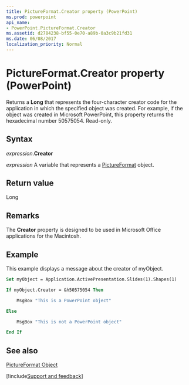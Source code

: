 ```yaml
---
title: PictureFormat.Creator property (PowerPoint)
ms.prod: powerpoint
api_name:
- PowerPoint.PictureFormat.Creator
ms.assetid: d2784238-bf55-0e70-a89b-0a3c9b21fd31
ms.date: 06/08/2017
localization_priority: Normal
---
```



# PictureFormat.Creator property (PowerPoint)

Returns a  **Long** that represents the four-character creator code for the application in which the specified object was created. For example, if the object was created in Microsoft PowerPoint, this property returns the hexadecimal number 50575054. Read-only.


## Syntax

_expression_.**Creator**

_expression_ A variable that represents a [PictureFormat](PowerPoint.PictureFormat.md) object.


## Return value

Long


## Remarks

The  **Creator** property is designed to be used in Microsoft Office applications for the Macintosh.


## Example

This example displays a message about the creator of myObject.


```vb
Set myObject = Application.ActivePresentation.Slides(1).Shapes(1)

If myObject.Creator = &h50575054 Then

    MsgBox "This is a PowerPoint object"

Else

    MsgBox "This is not a PowerPoint object"

End If
```


## See also


[PictureFormat Object](PowerPoint.PictureFormat.md)

[!include[Support and feedback](~/includes/feedback-boilerplate.md)]